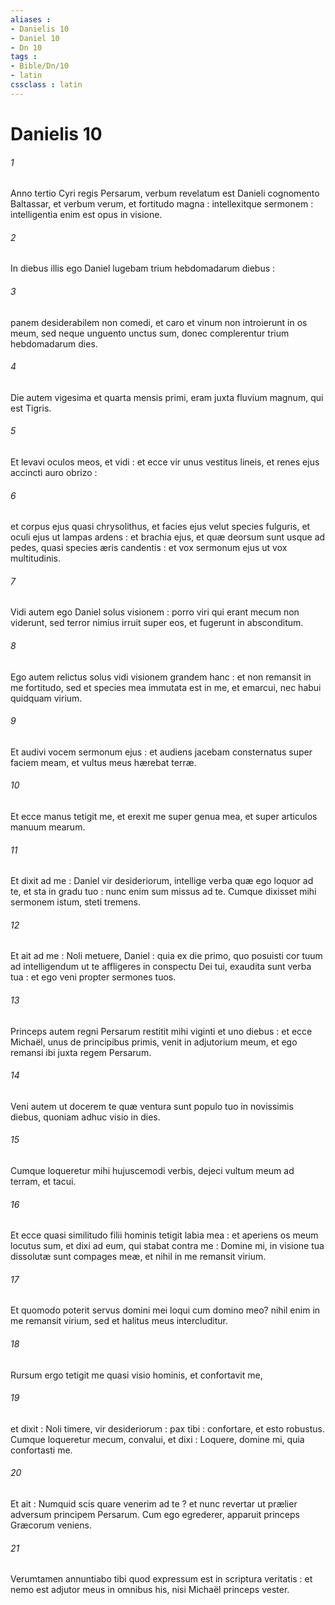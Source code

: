 ```yaml
---
aliases : 
- Danielis 10
- Daniel 10
- Dn 10
tags : 
- Bible/Dn/10
- latin
cssclass : latin
---
```


# Danielis 10

###### 1
Anno tertio Cyri regis Persarum, verbum revelatum est Danieli cognomento Baltassar, et verbum verum, et fortitudo magna : intellexitque sermonem : intelligentia enim est opus in visione.
###### 2
In diebus illis ego Daniel lugebam trium hebdomadarum diebus :
###### 3
panem desiderabilem non comedi, et caro et vinum non introierunt in os meum, sed neque unguento unctus sum, donec complerentur trium hebdomadarum dies.
###### 4
Die autem vigesima et quarta mensis primi, eram juxta fluvium magnum, qui est Tigris.
###### 5
Et levavi oculos meos, et vidi : et ecce vir unus vestitus lineis, et renes ejus accincti auro obrizo :
###### 6
et corpus ejus quasi chrysolithus, et facies ejus velut species fulguris, et oculi ejus ut lampas ardens : et brachia ejus, et quæ deorsum sunt usque ad pedes, quasi species æris candentis : et vox sermonum ejus ut vox multitudinis.
###### 7
Vidi autem ego Daniel solus visionem : porro viri qui erant mecum non viderunt, sed terror nimius irruit super eos, et fugerunt in absconditum.
###### 8
Ego autem relictus solus vidi visionem grandem hanc : et non remansit in me fortitudo, sed et species mea immutata est in me, et emarcui, nec habui quidquam virium.
###### 9
Et audivi vocem sermonum ejus : et audiens jacebam consternatus super faciem meam, et vultus meus hærebat terræ.
###### 10
Et ecce manus tetigit me, et erexit me super genua mea, et super articulos manuum mearum.
###### 11
Et dixit ad me : Daniel vir desideriorum, intellige verba quæ ego loquor ad te, et sta in gradu tuo : nunc enim sum missus ad te. Cumque dixisset mihi sermonem istum, steti tremens.
###### 12
Et ait ad me : Noli metuere, Daniel : quia ex die primo, quo posuisti cor tuum ad intelligendum ut te affligeres in conspectu Dei tui, exaudita sunt verba tua : et ego veni propter sermones tuos.
###### 13
Princeps autem regni Persarum restitit mihi viginti et uno diebus : et ecce Michaël, unus de principibus primis, venit in adjutorium meum, et ego remansi ibi juxta regem Persarum.
###### 14
Veni autem ut docerem te quæ ventura sunt populo tuo in novissimis diebus, quoniam adhuc visio in dies.
###### 15
Cumque loqueretur mihi hujuscemodi verbis, dejeci vultum meum ad terram, et tacui.
###### 16
Et ecce quasi similitudo filii hominis tetigit labia mea : et aperiens os meum locutus sum, et dixi ad eum, qui stabat contra me : Domine mi, in visione tua dissolutæ sunt compages meæ, et nihil in me remansit virium.
###### 17
Et quomodo poterit servus domini mei loqui cum domino meo? nihil enim in me remansit virium, sed et halitus meus intercluditur.
###### 18
Rursum ergo tetigit me quasi visio hominis, et confortavit me,
###### 19
et dixit : Noli timere, vir desideriorum : pax tibi : confortare, et esto robustus. Cumque loqueretur mecum, convalui, et dixi : Loquere, domine mi, quia confortasti me.
###### 20
Et ait : Numquid scis quare venerim ad te ? et nunc revertar ut prælier adversum principem Persarum. Cum ego egrederer, apparuit princeps Græcorum veniens.
###### 21
Verumtamen annuntiabo tibi quod expressum est in scriptura veritatis : et nemo est adjutor meus in omnibus his, nisi Michaël princeps vester.
